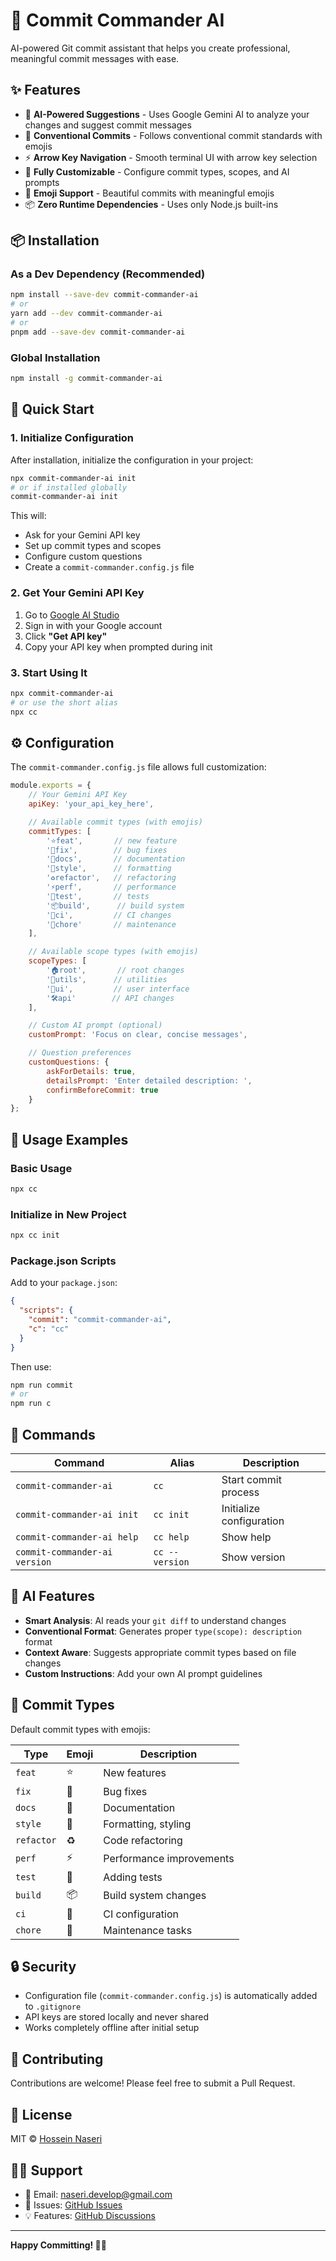 # 🚀 Commit Commander AI

AI-powered Git commit assistant that helps you create professional, meaningful commit messages with ease.

## ✨ Features

- 🤖 **AI-Powered Suggestions** - Uses Google Gemini AI to analyze your changes and suggest commit messages
- 🎯 **Conventional Commits** - Follows conventional commit standards with emojis
- ⚡ **Arrow Key Navigation** - Smooth terminal UI with arrow key selection
- 🔧 **Fully Customizable** - Configure commit types, scopes, and AI prompts
- 🎨 **Emoji Support** - Beautiful commits with meaningful emojis
- 📦 **Zero Runtime Dependencies** - Uses only Node.js built-ins

## 📦 Installation

### As a Dev Dependency (Recommended)

```bash
npm install --save-dev commit-commander-ai
# or
yarn add --dev commit-commander-ai
# or
pnpm add --save-dev commit-commander-ai
```

### Global Installation

```bash
npm install -g commit-commander-ai
```

## 🚀 Quick Start

### 1. Initialize Configuration

After installation, initialize the configuration in your project:

```bash
npx commit-commander-ai init
# or if installed globally
commit-commander-ai init
```

This will:
- Ask for your Gemini API key
- Set up commit types and scopes
- Configure custom questions
- Create a `commit-commander.config.js` file

### 2. Get Your Gemini API Key

1. Go to [Google AI Studio](https://aistudio.google.com)
2. Sign in with your Google account
3. Click **"Get API key"**
4. Copy your API key when prompted during init

### 3. Start Using It

```bash
npx commit-commander-ai
# or use the short alias
npx cc
```

## ⚙️ Configuration

The `commit-commander.config.js` file allows full customization:

```javascript
module.exports = {
    // Your Gemini API Key
    apiKey: 'your_api_key_here',

    // Available commit types (with emojis)
    commitTypes: [
        '⭐feat',       // new feature
        '🐛fix',        // bug fixes
        '📝docs',       // documentation
        '💅style',      // formatting
        '♻️refactor',   // refactoring
        '⚡perf',       // performance
        '🧪test',       // tests
        '📦build',      // build system
        '👷ci',         // CI changes
        '🔧chore'       // maintenance
    ],

    // Available scope types (with emojis)  
    scopeTypes: [
        '🏠root',       // root changes
        '🔄utils',      // utilities
        '🎨ui',         // user interface
        '🛠️api'        // API changes
    ],

    // Custom AI prompt (optional)
    customPrompt: 'Focus on clear, concise messages',

    // Question preferences
    customQuestions: {
        askForDetails: true,
        detailsPrompt: 'Enter detailed description: ',
        confirmBeforeCommit: true
    }
};
```

## 🎯 Usage Examples

### Basic Usage
```bash
npx cc
```

### Initialize in New Project
```bash
npx cc init
```

### Package.json Scripts
Add to your `package.json`:

```json
{
  "scripts": {
    "commit": "commit-commander-ai",
    "c": "cc"
  }
}
```

Then use:
```bash
npm run commit
# or
npm run c
```

## 🔧 Commands

| Command | Alias | Description |
|---------|-------|-------------|
| `commit-commander-ai` | `cc` | Start commit process |
| `commit-commander-ai init` | `cc init` | Initialize configuration |
| `commit-commander-ai help` | `cc help` | Show help |
| `commit-commander-ai version` | `cc --version` | Show version |

## 🤖 AI Features

- **Smart Analysis**: AI reads your `git diff` to understand changes
- **Conventional Format**: Generates proper `type(scope): description` format
- **Context Aware**: Suggests appropriate commit types based on file changes
- **Custom Instructions**: Add your own AI prompt guidelines

## 🎨 Commit Types

Default commit types with emojis:

| Type | Emoji | Description |
|------|-------|-------------|
| `feat` | ⭐ | New features |
| `fix` | 🐛 | Bug fixes |
| `docs` | 📝 | Documentation |
| `style` | 💅 | Formatting, styling |
| `refactor` | ♻️ | Code refactoring |
| `perf` | ⚡ | Performance improvements |
| `test` | 🧪 | Adding tests |
| `build` | 📦 | Build system changes |
| `ci` | 👷 | CI configuration |
| `chore` | 🔧 | Maintenance tasks |

## 🔒 Security

- Configuration file (`commit-commander.config.js`) is automatically added to `.gitignore`
- API keys are stored locally and never shared
- Works completely offline after initial setup

## 🤝 Contributing

Contributions are welcome! Please feel free to submit a Pull Request.

## 📄 License

MIT © [Hossein Naseri](https://github.com/hosseinnaseriir)

## 🙋‍♂️ Support

- 📧 Email: naseri.develop@gmail.com  
- 🐛 Issues: [GitHub Issues](https://github.com/hosseinnaseriir/commit-commander/issues)
- 💡 Features: [GitHub Discussions](https://github.com/hosseinnaseriir/commit-commander/discussions)

---

**Happy Committing! 🚀✨**
